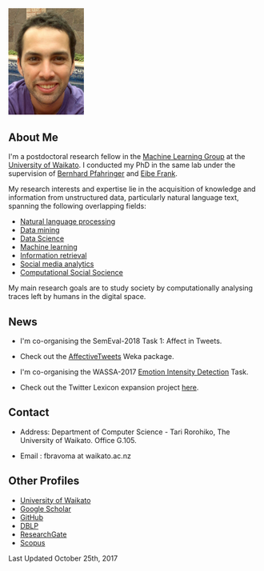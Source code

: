 <img src="img/me.png" alt="alt text" width="30%" height="30%"> 

## About Me


I'm a postdoctoral research fellow in the [Machine Learning Group](http://www.cs.waikato.ac.nz/ml/) at the [University of Waikato](http://www.waikato.ac.nz/). I conducted my PhD in the same lab under the supervision of [Bernhard Pfahringer](https://www.cs.auckland.ac.nz/people/b-pfahringer) and [Eibe Frank](http://www.cs.waikato.ac.nz/~eibe/).

My research interests and expertise lie in the acquisition of knowledge and information from unstructured data, particularly natural language text, spanning the following overlapping fields:

* [Natural language processing](https://en.wikipedia.org/wiki/Natural_language_processing)
* [Data mining](https://en.wikipedia.org/wiki/Natural_language_processing)
* [Data Science](https://en.wikipedia.org/wiki/Data_science)
* [Machine learning](https://en.wikipedia.org/wiki/Machine_learning)
* [Information retrieval](https://en.wikipedia.org/wiki/Information_Retrieval)
* [Social media analytics](https://en.wikipedia.org/wiki/Social_media_analytics)
* [Computational Social Socience](https://en.wikipedia.org/wiki/Computational_social_science)

My main research goals are to study society by computationally analysing traces left by humans in the digital space.

## News

* I'm co-organising the SemEval-2018 Task 1: Affect in Tweets.

* Check out the [AffectiveTweets](https://felipebravom.github.io/AffectiveTweets) Weka package.

* I'm co-organising the WASSA-2017 [Emotion Intensity Detection](http://saifmohammad.com/WebPages/EmotionIntensity-SharedTask.html) Task.

* Check out the Twitter Lexicon expansion project [here](http://cs.waikato.ac.nz/ml/sa/lex.html). 







## Contact

*  Address: Department of Computer Science - Tari Rorohiko, The University of Waikato. Office G.105.

* Email : fbravoma at waikato.ac.nz


## Other Profiles

* [University of Waikato](https://www.cms.waikato.ac.nz/people/fbravoma) 
* [Google Scholar](https://scholar.google.com/citations?user=q--XWcQAAAAJ&hl)
* [GitHub](https://github.com/felipebravom)
* [DBLP](http://www.informatik.uni-trier.de/~ley/db/indices/a-tree/b/Bravo=Marquez:Felipe.html)
* [ResearchGate](https://www.researchgate.net/profile/Felipe_Bravo-Marquez/)
* [Scopus](https://www.scopus.com/authid/detail.uri?origin=resultslist&authorId=36627971200)

Last Updated October 25th, 2017 
